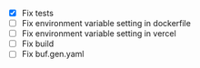 - [x] Fix tests
- [ ] Fix environment variable setting in dockerfile
- [ ] Fix environment variable setting in vercel
- [ ] Fix build
- [ ] Fix buf.gen.yaml
